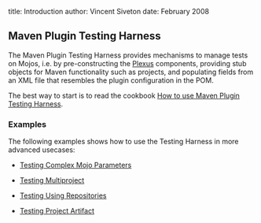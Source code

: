 title: Introduction
author: Vincent Siveton
date: February 2008

<!--  Licensed to the Apache Software Foundation (ASF) under one -->
<!--  or more contributor license agreements.  See the NOTICE file -->
<!--  distributed with this work for additional information -->
<!--  regarding copyright ownership.  The ASF licenses this file -->
<!--  to you under the Apache License, Version 2.0 (the -->
<!--  "License"); you may not use this file except in compliance -->
<!--  with the License.  You may obtain a copy of the License at -->
<!--  -->
<!--    http://www.apache.org/licenses/LICENSE-2.0 -->
<!--  -->
<!--  Unless required by applicable law or agreed to in writing, -->
<!--  software distributed under the License is distributed on an -->
<!--  "AS IS" BASIS, WITHOUT WARRANTIES OR CONDITIONS OF ANY -->
<!--  KIND, either express or implied.  See the License for the -->
<!--  specific language governing permissions and limitations -->
<!--  under the License. -->
## Maven Plugin Testing Harness


 The Maven Plugin Testing Harness provides mechanisms to manage tests on Mojos, i.e. by pre-constructing the [Plexus](http://plexus.codehaus.org) components, providing stub objects for Maven functionality such as projects, and populating fields from an XML file that resembles the plugin configuration in the POM.


 The best way to start is to read the cookbook [How to use Maven Plugin Testing Harness](./getting-started/index.html).


### Examples


 The following examples shows how to use the Testing Harness in more advanced usecases:



 - [Testing Complex Mojo Parameters](./examples/complex-mojo-parameters.html)

 - [Testing Multiproject](./examples/multiproject.html)

 - [Testing Using Repositories](./examples/repositories.html)

 - [Testing Project Artifact](./examples/artifact.html)



